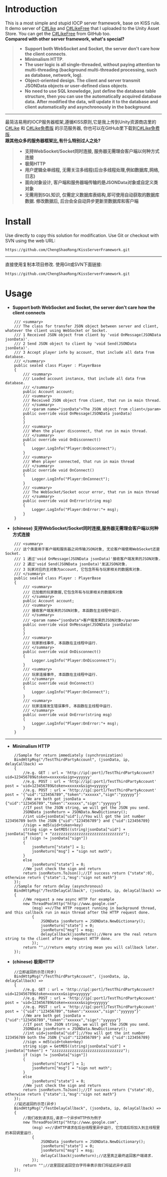 # Introduction
This is a most simple and stupid IOCP server framework, base on KISS rule. It demo server  of  [C#Like](https://assetstore.unity.com/packages/tools/integration/c-likefree-hot-update-framework-222880) and [C#LikeFree](https://assetstore.unity.com/packages/tools/integration/c-like-hot-update-framework-222256) that I uploaded to the Unity Asset Store. You can get the [C#LikeFree](https://github.com/ChengShaoRong/CSharpLikeFree) from GitHub too.    
**Compared with other server framework, what's special?**
>* **Support both WebSocket and Socket, the server don't care how the client connects**.  
>* **Minimalism HTTP**.   
>* **The user logic is all single-threaded, without paying attention to multi-threading (background multi-threaded processing, such as database, network, log)**.  
>* **Object-oriented design. The client and server transmit JSONData objects or user-defined class objects**.  
>* **No need to use SQL knowledge, just define the database table structure, then you can use the automatically acquired database data. After modified the data,  will update it to the database and client automatically and asynchronously in the background**. 
***
最简洁易用的IOCP服务器框架,遵循KISS原则,它是我上传到Unity资源商店里的[C#Like](https://assetstore.unity.com/packages/tools/integration/c-likefree-hot-update-framework-222880) 和 [C#Like免费版](https://assetstore.unity.com/packages/tools/integration/c-like-hot-update-framework-222256) 的示范服务器, 你也可以在GitHub里下载到[C#Like免费版](https://github.com/ChengShaoRong/CSharpLikeFree).   
**跟其他众多的服务器框架比,有什么特别过人之处?**
> * **支持WebSocket/Socket同时连接, 服务器无需理会客户端以何种方式连接**
> * **极简HTTP**
> * **用户逻辑全单线程, 无需关注多线程(后台多线程处理,例如数据库,网络,日志)**  
> * **面向对象设计, 客户端和服务器端传输的是JSONData对象或自定义类对象**  
> * **无需用到SQL知识, 仅需定义数据库表结构,即可使用自动获取的数据库数据. 修改数据后, 后台会全自动异步更新至数据库和客户端**

# Install
Use directly to copy this solution for modification. Use Git or checkout with SVN using the web URL:  
```
https://github.com/ChengShaoRong/KissServerFramework.git
```
***
直接使用复制本项目修改. 使用Git或SVN下面链接:   
```
https://github.com/ChengShaoRong/KissServerFramework.git
```

# Usage



* **Support both WebSocket and Socket, the server don't care how the client connects**
```
    /// <summary>
    /// The class for transfer JSON object between server and client, whatever the client using WebSocket or Socket.
    /// 1 Received JSON object from client by 'void OnMessage(JSONData jsonData)'. 
    /// 2 Send JSON object to client by 'void Send(JSONData jsonData)'.
    /// 3 Accept player info by account, that include all data from database.
    /// </summary>
    public sealed class Player : PlayerBase
    {
        /// <summary>
        /// Loaded account instance, that include all data from database.
        /// </summary>
        public Account account;
        /// <summary>
        /// Received JSON object from client, that run in main thread.
        /// </summary>
        /// <param name="jsonData">The JSON object from client</param>
        public override void OnMessage(JSONData jsonData)
        {
        }
        /// <summary>
        /// When the player disconnect, that run in main thread.
        /// </summary>
        public override void OnDisconnect()
        {
            Logger.LogInfo("Player:OnDisconnect");
        }
        /// <summary>
        /// When player connected, that run in main thread
        /// </summary>
        public override void OnConnect()
        {
            Logger.LogInfo("Player:OnConnect");
        }
        /// <summary>
        /// The WebSocket/Socket occur error, that run in main thread
        /// </summary>
        public override void OnError(string msg)
        {
            Logger.LogInfo("Player:OnError:"+ msg);
        }
    }
```
* **(chinese) 支持WebSocket/Socket同时连接,服务器无需理会客户端以何种方式连接**
```
    /// <summary>
    /// 这个类是用于客户端和服务器之间传输JSON对象, 无论客户端使用WebSocket还是Socket.
    /// 1 通过'void OnMessage(JSONData jsonData)'接收客户端发来的JSON对象. 
    /// 2 通过'void Send(JSONData jsonData)'发送JSON对象.
    /// 3 玩家对应的主对象为account, 它包含所有与玩家相关的数据库对象.
    /// </summary>
    public sealed class Player : PlayerBase
    {
        /// <summary>
        /// 已加载的玩家数据,它包含所有与玩家相关的数据库对象
        /// </summary>
        public Account account;
        /// <summary>
        /// 接收客户端发来的JSON对象, 本函数在主线程中运行.
        /// </summary>
        /// <param name="jsonData">客户端发来的JSON对象</param>
        public override void OnMessage(JSONData jsonData)
        {
        }
        /// <summary>
        /// 玩家断线事件, 本函数在主线程中运行.
        /// </summary>
        public override void OnDisconnect()
        {
            Logger.LogInfo("Player:OnDisconnect");
        }
        /// <summary>
        /// 玩家连接事件, 本函数在主线程中运行.
        /// </summary>
        public override void OnConnect()
        {
            Logger.LogInfo("Player:OnConnect");
        }
        /// <summary>
        /// 玩家连接发生错误事件, 本函数在主线程中运行.
        /// </summary>
        public override void OnError(string msg)
        {
            Logger.LogInfo("Player:OnError:"+ msg);
        }
    }
```
***

* **Minimalism HTTP**
```
	//Sample for return immediately (synchronization)
	BindHttpMsg("/TestThirdPartyAccount", (jsonData, ip, delayCallback) =>
	{
	    //e.g. GET : url = 'http://ip[:port]/TestThirdPartyAccount?uid=123456789&token=xxxxxx&sign=yyyyyy'
	    //e.g. POST : url = 'http://ip[:port]/TestThirdPartyAccount'  post = 'uid=123456789&token=xxxxxx&sign=yyyyyy'
	    //e.g. POST : url = 'http://ip[:port]/TestThirdPartyAccount'  post = '{"uid":"123456789","token":"xxxxxx","sign":"yyyyyy"}'
	    //We are both got jsonData = {"uid":"123456789","token":"xxxxxx","sign":"yyyyyy"}
	    //If post the JSON string, we will get the JSON you send.
	    JSONData jsonReturn = JSONData.NewDictionary();
	    //int uid=jsonData["uid"];//You will got the int number 123456789 both the JSON {"uid":"123456789"} and {"uid":123456789}
	    //sign = md5(uid+token+key)
	    string sign = GetMD5((string)jsonData["uid"] + jsonData["token"] + "zzzzzzzzzzzzzzzzzzzzzzzzzzzzzzzz");
	    if (sign != jsonData["sign"])
	    {
	        jsonReturn["state"] = 1;
	        jsonReturn["msg"] = "sign not math";
	    }
	    else
	        jsonReturn["state"] = 0;
	    //We just check the sign and return
	    return jsonReturn.ToJson();//If success return {"state":0}, otherwise return {"state":1,"msg":"sign not math"}
	});
	//Sample for return delay (asynchronous)
	BindHttpMsg("/TestDelayCallback", (jsonData, ip, delayCallback) =>
	{
	    //We request a new async HTTP for example
	    new ThreadPoolHttp("http://www.google.com",
	        (msg) =>//The HTTP request running in background thread, and this callback run in main thread after the HTTP request done.
	        {
	            JSONData jsonReturn = JSONData.NewDictionary();
	            jsonReturn["state"] = 0;
	            jsonReturn["msg"] = msg;
	            delayCallback(jsonReturn);//Here are the real return string to the client after we request HTTP done.
	        });
	    return "";//return empty string mean you will callback later.
	});
```
* **(chinese) 极简HTTP**
```
	//立即返回的示范(同步)
	BindHttpMsg("/TestThirdPartyAccount", (jsonData, ip, delayCallback) =>
	{
	    //e.g. GET : url = 'http://ip[:port]/TestThirdPartyAccount?uid=123456789&token=xxxxxx&sign=yyyyyy'
	    //e.g. POST : url = 'http://ip[:port]/TestThirdPartyAccount'  post = 'uid=123456789&token=xxxxxx&sign=yyyyyy'
	    //e.g. POST : url = 'http://ip[:port]/TestThirdPartyAccount'  post = '{"uid":"123456789","token":"xxxxxx","sign":"yyyyyy"}'
	    //We are both got jsonData = {"uid":"123456789","token":"xxxxxx","sign":"yyyyyy"}
	    //If post the JSON string, we will get the JSON you send.
	    JSONData jsonReturn = JSONData.NewDictionary();
	    //int uid=jsonData["uid"];//You will got the int number 123456789 both the JSON {"uid":"123456789"} and {"uid":123456789}
	    //sign = md5(uid+token+key)
	    string sign = GetMD5((string)jsonData["uid"] + jsonData["token"] + "zzzzzzzzzzzzzzzzzzzzzzzzzzzzzzzz");
	    if (sign != jsonData["sign"])
	    {
	        jsonReturn["state"] = 1;
	        jsonReturn["msg"] = "sign not math";
	    }
	    else
	        jsonReturn["state"] = 0;
	    //We just check the sign and return
	    return jsonReturn.ToJson();//If success return {"state":0}, otherwise return {"state":1,"msg":"sign not math"}
	});
	//延迟返回的示范(异步)
	BindHttpMsg("/TestDelayCallback", (jsonData, ip, delayCallback) =>
	{
	    //我们收到请求后,请求一个异步HTTP作为例子
	    new ThreadPoolHttp("http://www.google.com",
	        (msg) =>//该HTTP请求在后台线程里异步运行, 它完成后将加入到主线程里的本回调里运行.
	        {
	            JSONData jsonReturn = JSONData.NewDictionary();
	            jsonReturn["state"] = 0;
	            jsonReturn["msg"] = msg;
	            delayCallback(jsonReturn);//这里真正最终返回客户端请求.
	        });
	    return "";//这里固定返回空白字符串表示我们将延迟异步返回
	});
```
